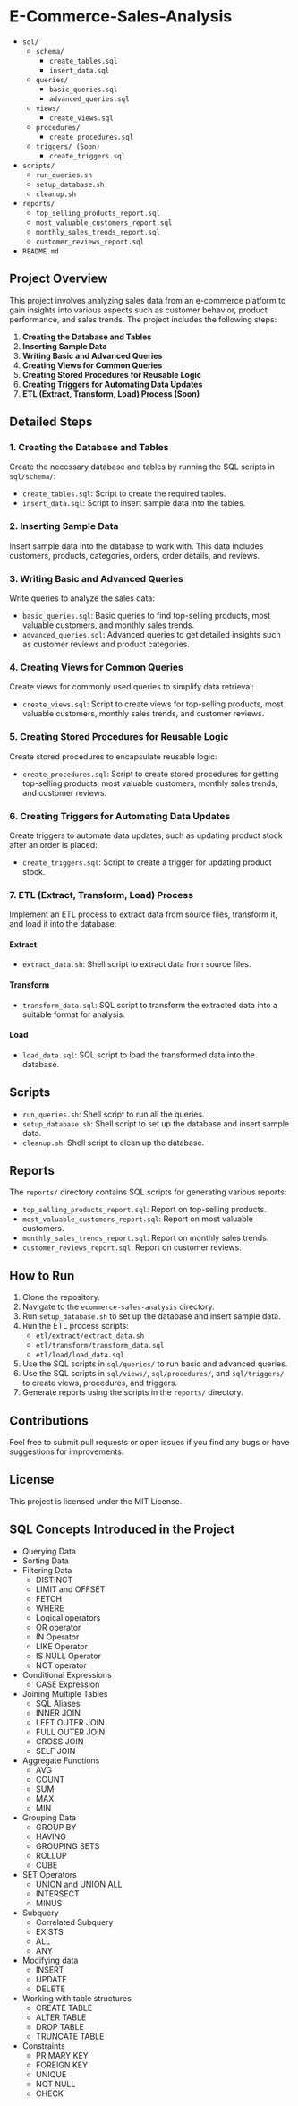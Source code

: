 # E-Commerce-Sales-Analysis

  - `sql/`
    - `schema/`
      - `create_tables.sql`
      - `insert_data.sql`
    - `queries/`
      - `basic_queries.sql`
      - `advanced_queries.sql`
    - `views/`
      - `create_views.sql`
    - `procedures/`
      - `create_procedures.sql`
    - `triggers/ (Soon) `
      - `create_triggers.sql`
  - `scripts/`
    - `run_queries.sh`
    - `setup_database.sh`
    - `cleanup.sh`
  - `reports/`
    - `top_selling_products_report.sql`
    - `most_valuable_customers_report.sql`
    - `monthly_sales_trends_report.sql`
    - `customer_reviews_report.sql`
  - `README.md`



## Project Overview

This project involves analyzing sales data from an e-commerce platform to gain insights into various aspects such as customer behavior, product performance, and sales trends. The project includes the following steps:

1. **Creating the Database and Tables**
2. **Inserting Sample Data**
3. **Writing Basic and Advanced Queries**
4. **Creating Views for Common Queries**
5. **Creating Stored Procedures for Reusable Logic**
6. **Creating Triggers for Automating Data Updates**
7. **ETL (Extract, Transform, Load) Process (Soon)**

## Detailed Steps

### 1. Creating the Database and Tables

Create the necessary database and tables by running the SQL scripts in `sql/schema/`:

- `create_tables.sql`: Script to create the required tables.
- `insert_data.sql`: Script to insert sample data into the tables.

### 2. Inserting Sample Data

Insert sample data into the database to work with. This data includes customers, products, categories, orders, order details, and reviews.

### 3. Writing Basic and Advanced Queries

Write queries to analyze the sales data:

- `basic_queries.sql`: Basic queries to find top-selling products, most valuable customers, and monthly sales trends.
- `advanced_queries.sql`: Advanced queries to get detailed insights such as customer reviews and product categories.

### 4. Creating Views for Common Queries

Create views for commonly used queries to simplify data retrieval:

- `create_views.sql`: Script to create views for top-selling products, most valuable customers, monthly sales trends, and customer reviews.

### 5. Creating Stored Procedures for Reusable Logic

Create stored procedures to encapsulate reusable logic:

- `create_procedures.sql`: Script to create stored procedures for getting top-selling products, most valuable customers, monthly sales trends, and customer reviews.

### 6. Creating Triggers for Automating Data Updates

Create triggers to automate data updates, such as updating product stock after an order is placed:

- `create_triggers.sql`: Script to create a trigger for updating product stock.

### 7. ETL (Extract, Transform, Load) Process

Implement an ETL process to extract data from source files, transform it, and load it into the database:

#### Extract

- `extract_data.sh`: Shell script to extract data from source files.

#### Transform

- `transform_data.sql`: SQL script to transform the extracted data into a suitable format for analysis.

#### Load

- `load_data.sql`: SQL script to load the transformed data into the database.

## Scripts

- `run_queries.sh`: Shell script to run all the queries.
- `setup_database.sh`: Shell script to set up the database and insert sample data.
- `cleanup.sh`: Shell script to clean up the database.

## Reports

The `reports/` directory contains SQL scripts for generating various reports:

- `top_selling_products_report.sql`: Report on top-selling products.
- `most_valuable_customers_report.sql`: Report on most valuable customers.
- `monthly_sales_trends_report.sql`: Report on monthly sales trends.
- `customer_reviews_report.sql`: Report on customer reviews.

## How to Run

1. Clone the repository.
2. Navigate to the `ecommerce-sales-analysis` directory.
3. Run `setup_database.sh` to set up the database and insert sample data.
4. Run the ETL process scripts:
   - `etl/extract/extract_data.sh`
   - `etl/transform/transform_data.sql`
   - `etl/load/load_data.sql`
5. Use the SQL scripts in `sql/queries/` to run basic and advanced queries.
6. Use the SQL scripts in `sql/views/`, `sql/procedures/`, and `sql/triggers/` to create views, procedures, and triggers.
7. Generate reports using the scripts in the `reports/` directory.

## Contributions

Feel free to submit pull requests or open issues if you find any bugs or have suggestions for improvements.

## License

This project is licensed under the MIT License.



## SQL Concepts Introduced in the Project
* Querying Data
* Sorting Data
* Filtering Data
    * DISTINCT
    * LIMIT and OFFSET 
    * FETCH
    * WHERE
    * Logical operators 
    * OR operator
    * IN Operator
    * LIKE Operator
    * IS NULL Operator
    * NOT operator
* Conditional Expressions
  * CASE Expression 
* Joining Multiple Tables
  * SQL Aliases 
  * INNER JOIN 
  * LEFT OUTER JOIN 
  * FULL OUTER JOIN
  * CROSS JOIN
  * SELF JOIN
* Aggregate Functions
    * AVG 
    * COUNT 
    * SUM 
    * MAX
    * MIN 
* Grouping Data
    * GROUP BY
    * HAVING
    * GROUPING SETS
    * ROLLUP
    * CUBE
* SET Operators
  * UNION and UNION ALL 
  * INTERSECT 
  * MINUS 
* Subquery
  * Correlated Subquery 
  * EXISTS
  * ALL
  * ANY
* Modifying data
  * INSERT 
  * UPDATE 
  * DELETE 
* Working with table structures
  * CREATE TABLE 
  * ALTER TABLE 
  * DROP TABLE 
  * TRUNCATE TABLE
* Constraints
  * PRIMARY KEY
  * FOREIGN KEY
  * UNIQUE
  * NOT NULL
  * CHECK
